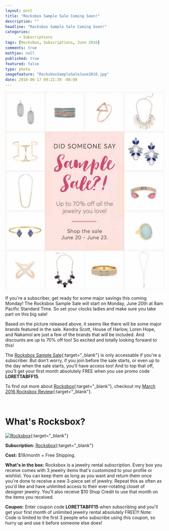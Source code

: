 ```yaml
---
layout: post
title: "Rocksbox Sample Sale Coming Soon!"
description: ""
headline: "Rocksbox Sample Sale Coming Soon!"
categories: 
      - Subscriptions
tags: [Rocksbox, Subscriptions, June 2016]
comments: true
mathjax: null
published: true
featured: false
type: photo
imagefeature: "RocksboxSampleSaleJune2016.jpg"
date: 2016-06-17 09:21:39 -08:00
---
```


<center><a href="https://www.rocksbox.com" target="_blank">
<img src="/images/RocksboxSampleSaleJune2016.jpg" border="0" style="border:none;max-width:100%;" alt="Rocksbox Sample Sale" />
</a></center>

If you're a subscriber, get ready for some major savings this coming Monday! The Rocksbox Sample Sale will start on Monday, June 20th at 8am Pacific Standard Time. So set your clocks ladies and make sure you take part on this big sale!

Based on the picture released above, it seems like there will be some major brands featured in the sale. Kendra Scott, House of Harlow, Loren Hope, and Nakamol are just a few of the brands that will be included. And discounts are up to 70% off too! So excited and totally looking forward to this!

The [Rocksbox Sample Sale](http://rocksboxsamplesale.com/password){:target="_blank"} is only accessable if you're a subscriber. But don't worry, if you join before the sale starts, or even up to the day when the sale starts, you'll have access too! And to top that off, you'll get your first month absolutely FREE when you use promo code **LORETTABFF15**.

To find out more about [Rocksbox](https://www.rocksbox.com){:target="_blank"}, checkout my [March 2016 Rocksbox Review](http://whatsupmailbox.com/subscriptions/reviews/coupons/Rocksbox-Jewelry-Subscription-Box-March-2016-Review-Coupon/){:target="_blank"}.

<br>

# What's Rocksbox?

[![Rocksbox](http://whatsupmailbox.com/images/RocksboxMar2016Box.jpg)](https://www.rocksbox.com){:target="_blank"}

**Subscription:** [Rocksbox](https://www.rocksbox.com){:target="_blank"}

**Cost:** $19/month + Free Shipping.

**What's in the box:** Rocksbox is a jewelry rental subscription. Every box you receive comes with 3 jewelry items that's customized to your profile or wishlist. You can keep them as long as you want and return them once you're done to receive a new 3-piece set of jewelry. Repeat this as often as you'd like and have unlimited access to their ever-rotating closet of designer jewelry. You'll also receive $10 Shop Credit to use that month on the items you received.

**Coupon:** Enter coupon code **LORETTABFF15** when subscribing and you'll get your first month of unlimited jewelry rental absolutely FREE!!! Note: Code is limited to the first 3 people who subscribe using this coupon, so hurry up and use it before someone else does!
